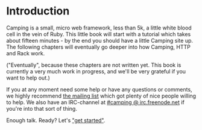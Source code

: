 # Introduction

Camping is a small, micro web framework, less than 5k, a little white blood cell in
the vein of Ruby. This little book will start with a tutorial which takes
about fifteen minutes - by the end you should have a little Camping site up.
The following chapters will eventually go deeper into how Camping, HTTP and
Rack work.

("Eventually", because these chapters are not written yet. This book is
currently a very much work in progress, and we'll be very grateful if you want
to help out.)

If you at any moment need some help or have any questions or comments, we
highly recommend [the mailing list](http://rubyforge.org/mailman/listinfo/camping-list)
which got plenty of nice people willing to help. We also have an IRC-channel
at [#camping @ irc.freenode.net](http://java.freenode.net/?channel=camping)
if you're into that sort of thing.

Enough talk. Ready? Let's ["get started"](02_getting_started.md).
